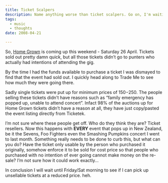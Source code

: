 ```yaml
---
title: Ticket Scalpers
description: Name anything worse than ticket scalpers. Go on, I'm waiting.
tags:
  - music
  - thoughts
date: 2008-04-21

---
```


So, [Home Grown](http://web.archive.org/web/20081002030812/http://www.homegrown.net.nz/page/5-Home) is coming up this weekend - Saturday 26 April. Tickets sold out pretty damn quick, but all those tickets didn’t go to punters who actually had intentions of attending the gig.

By the time I had the funds available to purchase a ticket I was dismayed to find that the event had sold out. I quickly head along to Trade Me to see how much they were going there.

Sadly single tickets were put up for minimum prices of $150-$250. The people selling these tickets didn’t have reasons such as “family emergency has popped up, unable to attend concert”. Infact 98% of the auctions up for Home Grown tickets didn’t have a reason at all, they have just copy/pasted the event listing directly from Ticketek.

I’m not sure where these people get off. Who do they think they are? Ticket resellers. Now this happens with **EVERY** event that pops up in New Zealand, be it the Sevens, Foo Fighters even the Smashing Pumpkins concert I went to last month. Something really needs to be done to curb this, but what can you do? Have the ticket only usable by the person who purchased it originally, somehow enforce it to be sold for cost price so that people who purchased with no intention of ever going cannot make money on the re-sale? I’m not sure how it could work exactly…

In conclusion I will wait until Friday/Sat morning to see if I can pick up unsellable tickets at a reduced price. heh.